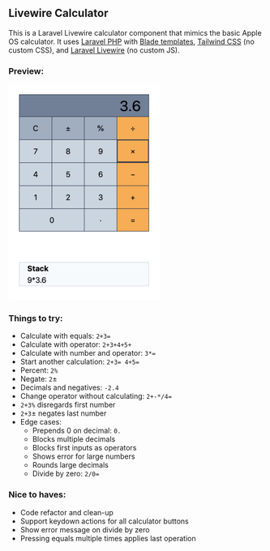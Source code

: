 ## Livewire Calculator

This is a Laravel Livewire calculator component that mimics the basic Apple OS calculator. It uses [Laravel PHP](https://laravel.com) with [Blade templates](https://laravel.com/docs/master/blade), [Tailwind CSS](https://tailwindcss.com) (no custom CSS), and [Laravel Livewire](https://laravel-livewire.com) (no custom JS).

### Preview:
<img src="docs/calculator-sm.png" width="300" title="Calculator Preview" />

### Things to try:
- Calculate with equals: `2+3=`
- Calculate with operator: `2+3+4+5+`
- Calculate with number and operator: `3*=`
- Start another calculation: `2+3= 4+5=`
- Percent: `2%`
- Negate: `2`&plusmn;
- Decimals and negatives: `-2.4`
- Change operator without calculating: `2+-*/4=`
- `2+3%` disregards first number
- `2+3`&plusmn; negates last number
- Edge cases:
    - Prepends 0 on decimal: `0.`
    - Blocks multiple decimals
    - Blocks first inputs as operators
    - Shows error for large numbers
    - Rounds large decimals
    - Divide by zero: `2/0=`

### Nice to haves:
- Code refactor and clean-up
- Support keydown actions for all calculator buttons
- Show error message on divide by zero
- Pressing equals multiple times applies last operation
